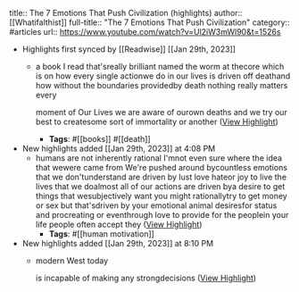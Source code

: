 title:: The 7 Emotions That Push Civilization (highlights)
author:: [[Whatifalthist]]
full-title:: "The 7 Emotions That Push Civilization"
category:: #articles
url:: https://www.youtube.com/watch?v=Ul2iW3mWl90&t=1526s

- Highlights first synced by [[Readwise]] [[Jan 29th, 2023]]
	- a book I read that'sreally brilliant named the worm at thecore which is on how every single actionwe do in our lives is driven off deathand how without the boundaries providedby death nothing really matters every
	  
	  moment of Our Lives we are aware of ourown deaths and we try our best to createsome sort of immortality or another ([View Highlight](https://read.readwise.io/read/01gqxtqhjvb2vefmcx9fh1bkce))
		- **Tags**: #[[books]] #[[death]]
- New highlights added [[Jan 29th, 2023]] at 4:08 PM
	- humans are not inherently rational I'mnot even sure where the idea that wewere came from We're pushed around bycountless emotions that we don'tunderstand are driven by lust love hateor joy to live the lives that we doalmost all of our actions are driven bya desire to get things that wesubjectively want you might rationallytry to get money or sex but that'sdriven by your emotional animal desiresfor status and procreating or eventhrough love to provide for the peoplein your life people often accept they ([View Highlight](https://read.readwise.io/read/01gqxw83vq3k95gjm8ta5g2bk9))
		- **Tags**: #[[human motivation]]
- New highlights added [[Jan 29th, 2023]] at 8:10 PM
	- modern West today
	  
	  is incapable of making any strongdecisions ([View Highlight](https://read.readwise.io/read/01gqyaka5yk2a3y4j5mdh7mqcb))